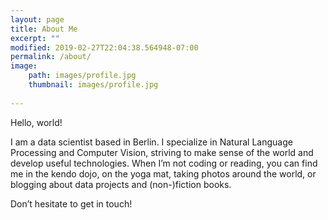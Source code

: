 ```yaml
---
layout: page
title: About Me
excerpt: ""
modified: 2019-02-27T22:04:38.564948-07:00
permalink: /about/
image:
    path: images/profile.jpg
    thumbnail: images/profile.jpg
  
---
```


Hello, world!

I am a data scientist based in Berlin. I specialize in Natural Language Processing and Computer Vision, striving to make sense of the world and develop useful technologies. When I’m not coding or reading, you can find me in the kendo dojo, on the yoga mat, taking photos around the world, or blogging about data projects and (non-)fiction books.

Don’t hesitate to get in touch!
